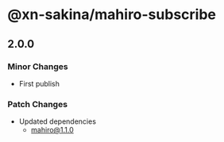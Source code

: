 # @xn-sakina/mahiro-subscribe

## 2.0.0

### Minor Changes

- First publish

### Patch Changes

- Updated dependencies
  - mahiro@1.1.0
